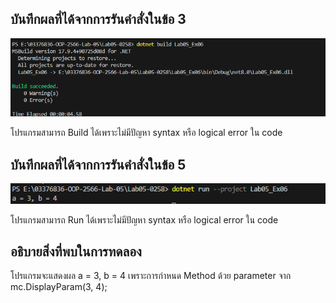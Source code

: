 ## บันทึกผลที่ได้จากการรันคำสั่งในข้อ 3

![](/Pictures/pic-11.png)

โปรแกรมสามารถ Build ได้เพราะไม่มีปัญหา syntax หรือ logical error ใน code

## บันทึกผลที่ได้จากการรันคำสั่งในข้อ 5

![](/Pictures/pic-12.png)

โปรแกรมสามารถ Run ได้เพราะไม่มีปัญหา syntax หรือ logical error ใน code

## อธิบายสิ่งที่พบในการทดลอง 

โปรแกรมจะแสดงผล a = 3, b = 4 เพราะการกำหนด Method ด้วย parameter จาก mc.DisplayParam(3, 4); 
